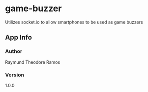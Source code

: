 # game-buzzer
Utilizes socket.io to allow smartphones to be used as game buzzers

## App Info

### Author

Raymund Theodore Ramos

### Version

1.0.0
